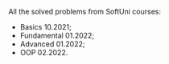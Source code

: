 All the solved problems from SoftUni courses:
- Basics 10.2021;
- Fundamental 01.2022;
- Advanced 01.2022;
- OOP 02.2022.
